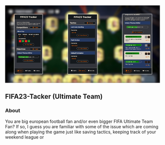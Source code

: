 ![Background Image](./public/images/FIFA23%20Tracker%20background.png)

## FIFA23-Tacker (Ultimate Team)

### About

You are big european football fan and/or even bigger FIFA Ultimate Team Fan?
If so, I guess you are familiar with some of the issue which are coming along when playing the game just like saving tactics, keeping track of your weekend league or
